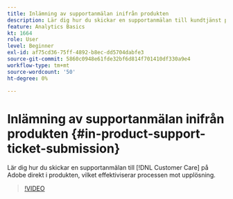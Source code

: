 ```yaml
---
title: Inlämning av supportanmälan inifrån produkten
description: Lär dig hur du skickar en supportanmälan till kundtjänst på Adobe direkt i produkten, vilket effektiviserar processen mot en lösning.
feature: Analytics Basics
kt: 1664
role: User
level: Beginner
exl-id: af75cd36-75ff-4892-b8ec-dd5704dabfe3
source-git-commit: 5860c0948e61fde32bf6d814f701410df330a9e4
workflow-type: tm+mt
source-wordcount: '50'
ht-degree: 0%

---
```


# Inlämning av supportanmälan inifrån produkten {#in-product-support-ticket-submission}

Lär dig hur du skickar en supportanmälan till [!DNL Customer Care] på Adobe direkt i produkten, vilket effektiviserar processen mot upplösning.

>[!VIDEO](https://video.tv.adobe.com/v/23133/?quality=12&learn=on)
